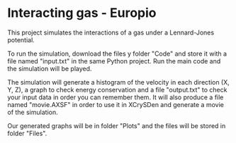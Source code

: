 # Interacting gas - Europio

This project simulates the interactions of a gas under a Lennard-Jones potential.

To run the simulation, download the files y folder "Code" and store it with a file named "input.txt" in the same Python project. Run the main code and the simulation will be played.

The simulation will generate a histogram of the velocity in each direction (X, Y, Z), a graph to check energy conservation and a file "output.txt" to check your input data in order you can remember them. It will also produce a file named "movie.AXSF" in order to use it in XCrySDen and generate a movie of the simulation.

Our generated graphs will be in folder "Plots" and the files will be stored in folder "Files".
